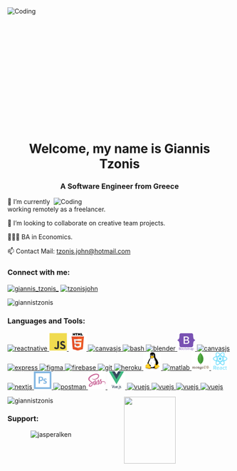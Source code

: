 <!-- [MasterHead(width="400"http://38.media.tumblr.com/37f3472ec8fde8e2553bc69057b5d8ce/tumblr_nk0j2goAXr1rd6gypo1_500.gif)] -->
<img align="right" alt="Coding" width="100%" height="300" src="http://38.media.tumblr.com/37f3472ec8fde8e2553bc69057b5d8ce/tumblr_nk0j2goAXr1rd6gypo1_500.gif">
<h1 align="center">Welcome, my name is Giannis Tzonis</h1>
<h3 align="center">A Software Engineer from Greece</h3>
<img align="right" alt="Coding" width="400" src="https://cdn.dribbble.com/users/416610/screenshots/4801105/media/be031f8d02ca8cc404d44be54ee2c493.gif">



<!-- <p align="left"> <a href="https://github.com/ryo-ma/github-profile-trophy"><img src="https://github-profile-trophy.vercel.app/?username=giannistzonis" alt="giannistzonis" /></a> </p> -->
🔭 I’m currently working remotely as a freelancer.

👯 I’m looking to collaborate on creative team projects.

👨🏾‍🎓 BA in Economics.

📫 Contact Mail: tzonis.john@hotmail.com

<h3 align="left">Connect with me:</h3>
<p align="left">
<a href="https://twitter.com/giannis_tzonis_" target="blank"><img align="center" src="https://raw.githubusercontent.com/rahuldkjain/github-profile-readme-generator/master/src/images/icons/Social/twitter.svg" alt="giannis_tzonis_" height="30" width="40" /></a>
<a href="https://instagram.com/tzonisjohn" target="blank"><img align="center" src="https://raw.githubusercontent.com/rahuldkjain/github-profile-readme-generator/master/src/images/icons/Social/instagram.svg" alt="tzonisjohn" height="30" width="40" /></a>
</p>

<p align="left"> <img src="https://komarev.com/ghpvc/?username=giannistzonis&label=Profile%20views&color=0e75b6&style=flat" alt="giannistzonis" /> </p>

<h3 align="left">Languages and Tools:</h3>
<!-- <code><img height="20" alt="javascript" src="https://raw.githubusercontent.com/github/explore/80688e429a7d4ef2fca1e82350fe8e3517d3494d/topics/javascript/javascript.png"></code>
<code><img height="20" alt="react" src="https://raw.githubusercontent.com/github/explore/80688e429a7d4ef2fca1e82350fe8e3517d3494d/topics/react/react.png"></code>

<!-- <code><img height="20" alt="react" src="https://raw.githubusercontent.com/github/explore/80688e429a7d4ef2fca1e82350fe8e3517d3494d/topics/react/react.png"></code>
<code><img height="20" alt="html" src="https://raw.githubusercontent.com/github/explore/80688e429a7d4ef2fca1e82350fe8e3517d3494d/topics/htmlhtml.png"></code>
<code><img height="20" alt="html" src="https://raw.githubusercontent.com/github/explore/80688e429a7d4ef2fca1e82350fe8e3517d3494d/topics/htmlhtml.png"></code> --> 
<p align="left">
    <a href="https://reactnative.dev/" target="_blank" rel="noreferrer"> <img src="https://reactnative.dev/img/header_logo.svg" alt="reactnative" width="40" height="40"/> 
    </a> 
    <a href="https://developer.mozilla.org/en-US/docs/Web/JavaScript" target="_blank" rel="noreferrer"> <img src="https://raw.githubusercontent.com/devicons/devicon/master/icons/javascript/javascript-original.svg" alt="javascript" width="40" height="40"/> 
    </a>  
    <a href="https://www.w3.org/html/" target="_blank" rel="noreferrer"> <img src="https://raw.githubusercontent.com/devicons/devicon/master/icons/html5/html5-original-wordmark.svg" alt="html5" width="40" height="40"/> 
    </a>
    <a href="https://canvasjs.com" target="_blank" rel="noreferrer"> <img src="https://www.vectorlogo.zone/logos/w3_css/w3_css-official.svg" alt="canvasjs" width="40" height="40"/> 
    </a> 
    <a href="" target="_blank" rel="noreferrer"> <img src="https://upload.wikimedia.org/wikipedia/commons/thumb/4/4b/Bash_Logo_Colored.svg/512px-Bash_Logo_Colored.svg.png?20180723054350" alt="bash" width="40" height="40"/> 
    </a> 
    <a href="https://www.blender.org/" target="_blank" rel="noreferrer"> <img src="https://download.blender.org/branding/community/blender_community_badge_white.svg" alt="blender" width="40" height="40"/> 
    </a> 
    <a href="https://getbootstrap.com" target="_blank" rel="noreferrer"> <img src="https://raw.githubusercontent.com/devicons/devicon/master/icons/bootstrap/bootstrap-plain-wordmark.svg" alt="bootstrap" width="40" height="40"/> 
    </a> 
    <a href="https://canvasjs.com" target="_blank" rel="noreferrer"> <img src="https://www.vectorlogo.zone/logos/canva/canva-icon.svg" alt="canvasjs" width="40" height="40"/> 
    </a> 
    <a href="https://expressjs.com" target="_blank" rel="noreferrer"> <img src="https://e7.pngegg.com/pngimages/925/447/png-clipart-express-js-node-js-javascript-mongodb-node-js-text-trademark.png" alt="express" width="40" height="40"/> 
    </a> 
    <a href="https://www.figma.com/" target="_blank" rel="noreferrer"> <img src="https://www.vectorlogo.zone/logos/figma/figma-icon.svg" alt="figma" width="40" height="40"/> 
    </a> 
    <a href="https://firebase.google.com/" target="_blank" rel="noreferrer"> <img src="https://www.vectorlogo.zone/logos/firebase/firebase-icon.svg" alt="firebase" width="40" height="40"/> 
    </a> 
    <a href="https://git-scm.com/" target="_blank" rel="noreferrer"> <img src="https://www.vectorlogo.zone/logos/git-scm/git-scm-icon.svg" alt="git" width="40" height="40"/> 
    </a> 
    <a href="https://heroku.com" target="_blank" rel="noreferrer"> <img src="https://www.vectorlogo.zone/logos/heroku/heroku-icon.svg" alt="heroku" width="40" height="40"/> 
    </a> 
    <a href="https://www.linux.org/" target="_blank" rel="noreferrer"> <img src="https://raw.githubusercontent.com/devicons/devicon/master/icons/linux/linux-original.svg" alt="linux" width="40" height="40"/> 
    </a> 
    <a href="https://www.mathworks.com/" target="_blank" rel="noreferrer"> <img src="https://upload.wikimedia.org/wikipedia/commons/2/21/Matlab_Logo.png" alt="matlab" width="40" height="40"/> 
    </a> 
    <a href="https://www.mongodb.com/" target="_blank" rel="noreferrer"> <img src="https://raw.githubusercontent.com/devicons/devicon/master/icons/mongodb/mongodb-original-wordmark.svg" alt="mongodb" width="40" height="40"/> 
    </a>  
    <a href="https://reactjs.org/" target="_blank" rel="noreferrer"> <img src="https://raw.githubusercontent.com/devicons/devicon/master/icons/react/react-original-wordmark.svg" alt="react" width="40" height="40"/> 
    </a>
    <a href="https://nextjs.org/" target="_blank" rel="noreferrer"> <img src="https://www.drupal.org/files/project-images/nextjs-icon-dark-background.png" alt="nextjs" width="40" height="40"/> 
    </a> 
    <a href="https://www.photoshop.com/en" target="_blank" rel="noreferrer"> <img src="https://raw.githubusercontent.com/devicons/devicon/master/icons/photoshop/photoshop-line.svg" alt="photoshop" width="40" height="40"/> 
    </a> 
    <a href="https://postman.com" target="_blank" rel="noreferrer"> <img src="https://www.vectorlogo.zone/logos/getpostman/getpostman-icon.svg" alt="postman" width="40" height="40"/> 
    </a>  
    <a href="https://sass-lang.com" target="_blank" rel="noreferrer"> <img src="https://raw.githubusercontent.com/devicons/devicon/master/icons/sass/sass-original.svg" alt="sass" width="40" height="40"/> 
    </a> 
    <a href="https://vuejs.org/" target="_blank" rel="noreferrer"> <img src="https://raw.githubusercontent.com/devicons/devicon/master/icons/vuejs/vuejs-original-wordmark.svg" alt="vuejs" width="40" height="40"/> 
    </a>
    <a href="https://www.aseprite.org/" target="_blank" rel="noreferrer"> <img src="https://share.natebeaty.com//aseprite-no-border/aseprite-no-border.png" alt="vuejs" width="40" height="40"/> 
    </a>
    <a href="https://wireframe.cc/" target="_blank" rel="noreferrer"> <img src="https://img.favpng.com/18/23/8/innovation-competition-computer-icons-creativity-vector-graphics-png-favpng-7iFBkgtqUG4n1Cqw7FN0TPZfM.jpg" alt="vuejs" width="40" height="40"/> 
    </a>
    <a href="https://balsamiq.com/" target="_blank" rel="noreferrer"> <img src="https://yoolk.ninja/wp-content/uploads/2020/06/Apps-Balsamiq-1024x1024.png" alt="vuejs" width="40" height="40"/> 
    </a>
    <a href="https://lesscss.org/" target="_blank" rel="noreferrer"> <img src="https://w7.pngwing.com/pngs/392/883/png-transparent-computer-icons-less-web-development-others-text-logo-css-thumbnail.png" alt="vuejs" width="40" height="40"/> 
    </a>
</p>



<p><img align="left" width="48%" src="https://github-readme-stats.vercel.app/api/top-langs?username=giannistzonis&show_icons=true&theme=dark&include_all_commits=true&count_private=true" alt="giannistzonis" /></p>

<p>&nbsp;<img align="right"  height="150px" width="48%" font-size="15px" src="https://github-readme-stats.vercel.app/api?username=giannistzonis&show_icons=true&theme=dark&include_all_commits=true&count_private=true" /></p>

<h3 align="left">Support:</h3>
<p><a href="https://www.buymeacoffee.com/jasperalken"> <img align="right" src="https://cdn.buymeacoffee.com/buttons/v2/default-yellow.png" height="50" width="210" alt="jasperalken" /></a></p><br><br>
